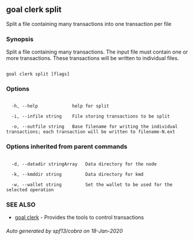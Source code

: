 ## goal clerk split



Split a file containing many transactions into one transaction per file



### Synopsis



Split a file containing many transactions.  The input file must contain one or more transactions.  These transactions will be written to individual files.



```

goal clerk split [flags]

```



### Options



```

  -h, --help             help for split

  -i, --infile string    File storing transactions to be split

  -o, --outfile string   Base filename for writing the individual transactions; each transaction will be written to filename-N.ext

```



### Options inherited from parent commands



```

  -d, --datadir stringArray   Data directory for the node

  -k, --kmddir string         Data directory for kmd

  -w, --wallet string         Set the wallet to be used for the selected operation

```



### SEE ALSO



* [goal clerk](../../clerk/clerk/)	 - Provides the tools to control transactions 


###### Auto generated by spf13/cobra on 18-Jan-2020

